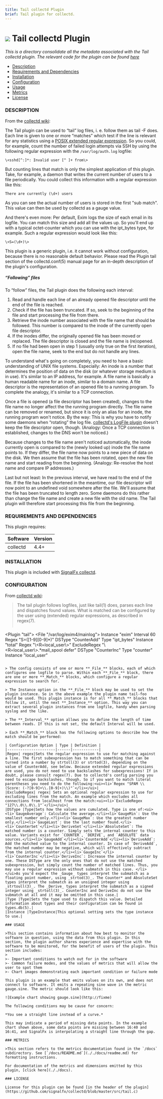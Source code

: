 ```yaml
---
title: Tail collectd Plugin
brief: Tail plugin for collectd.
---
```


# ![](https://github.com/signalfx/Integrations/blob/master/collectd/img/integrations_collectd.png) Tail collectd Plugin

_This is a directory consolidate all the metadata associated with the Tail collectd plugin. The relevant code for the plugin can be found [here](https://github.com/signalfx/collectd/blob/master/src/tail.c)_

- [Description](#description)
- [Requirements and Dependencies](#requirements-and-dependencies)
- [Installation](#installation)
- [Configuration](#configuration)
- [Usage](#usage)
- [Metrics](#metrics)
- [License](#license)

### DESCRIPTION

From the [collectd wiki](https://collectd.org/wiki/index.php/Plugin:Tail):

The Tail plugin can be used to “tail” log files, i. e. follow them as tail -F does. Each line is given to one or more “matches” which test if the line is relevant for any statistics using a [POSIX extended regular expression](http://en.wikipedia.org/wiki/Regular_expression). So you could, for example, count the number of failed login attempts via SSH by using the following regular expression with the `/var/log/auth.log` logfile:

```
\<sshd[^:]*: Invalid user [^ ]+ from\>
```

But counting lines that match is only the simplest application of this plugin. Take, for example, a daemon that writes the current number of users to a file periodically. You could collect this information with a regular expression like this:

```
There are currently (\d+) users
```

As you can see the actual number of users is stored in the first "sub match". This value can then be used by collectd as a gauge value.

And there's even more: Per default, Exim logs the size of each email in its logfile. You can match this size and add all the values up. So you'll end up with a typical octet-counter which you can use with the ipt_bytes type, for example. Such a regular expression would look like this:

```
\<S=(\d+)\>
```

This plugin is a generic plugin, i.e. it cannot work without configuration, because there is no reasonable default behavior. Please read the Plugin tail section of the collectd.conf(5) manual page for an in-depth description of the plugin's configuration.

##### “Following” files
To “follow” files, the Tail plugin does the following each interval:

1. Read and handle each line of an already opened file descriptor until the end of the file is reached.
1. Check if the file has been truncated. If so, seek to the beginning of the file and start processing the file from there.
1. Retrieve the inode number associated with the file name that should be followed. This number is compared to the inode of the currently open file descriptor.
1. If the inodes differ, the originally opened file has been moved or replaced. The file descriptor is closed and the file name is (re)opened.
1. If no file had been open in step 1 (usually only true on the first iteration), open the file name, seek to the end but do not handle any lines.

To understand what's going on completely, you need to have a basic understanding of UNIX file systems. Especially: An inode is a number that determines the position of data on the disk (or whatever storage medium is in use). It's similar to an IP address, for example. A file name is basically a human readable name for an inode, similar to a domain name. A file descriptor is the representation of an opened file to a running program. To complete the analogy, it's similar to a TCP connection.

Once a file is opened (a file descriptor has been created), changes to the file name no longer affect the the running program directly. The file name can be removed or renamed, but since it is only an alias for an inode, the running program won't notice. By the way: This is why you have to notify some daemons when “rotating” the log file. [collectd's LogFile plugin](https://collectd.org/wiki/index.php/Plugin:LogFile) doesn't keep the file descriptor open, though. (Analogy: Once a TCP connection is established, changes to the DNS won't be noticed.)

Because changes to the file name aren't noticed automatically, the inode currently open is compared to the (newly looked up) inode the file name points to. If they differ, the file name now points to a new piece of data on the disk. We then assume that the file has been rotated, open the new file name and start reading from the beginning. (Analogy: Re-resolve the host name and compare IP addresses.)

Last but not least: In the previous interval, we have read to the end of the file. If the file has been shortened in the meantime, our file descriptor will now point to an undefined void somewhere after the file. We'll assume that the file has been truncated to length zero. Some daemons do this rather than change the file name and create a new file with the old name. The Tail plugin will therefore start processing this file from the beginning.

### REQUIREMENTS AND DEPENDENCIES

This plugin requires:

| Software          | Version        |
|-------------------|----------------|
| collectd |  4.4+  |

### INSTALLATION

This plugin is included with [SignalFx collectd](https://github.com/signalfx/Integrations/tree/master/collectd).

### CONFIGURATION

From [collectd wiki](https://collectd.org/documentation/manpages/collectd.conf.5.shtml#plugin_tail):

> The tail plugin follows logfiles, just like tail(1) does, parses each line and dispatches found values. What is matched can be configured by the user using (extended) regular expressions, as described in regex(7).
> ```
  <Plugin "tail">
    <File "/var/log/exim4/mainlog">
      Instance "exim"
      Interval 60
      <Match>
        Regex "S=([1-9][0-9]*)"
        DSType "CounterAdd"
        Type "ipt_bytes"
        Instance "total"
      </Match>
      <Match>
        Regex "\\<R=local_user\\>"
        ExcludeRegex "\\<R=local_user\\>.*mail_spool defer"
        DSType "CounterInc"
        Type "counter"
        Instance "local_user"
      </Match>
    </File>
  </Plugin>
```

> The config consists of one or more **_File_** blocks, each of which configures one logfile to parse. Within each **_File_** block, there are one or more **_Match_** blocks, which configure a regular expression to search for.

> The Instance option in the **_File_** block may be used to set the plugin instance. So in the above example the plugin name tail-foo would be used. This plugin instance is for all **_Match_** blocks that follow it, until the next **_Instance_** option. This way you can extract several plugin instances from one logfile, handy when parsing syslog and the like.

> The **_Interval_** option allows you to define the length of time between reads. If this is not set, the default Interval will be used.

> Each **_Match_** block has the following options to describe how the match should be performed:

| Configuration Option | Type | Definition |
|----------------------|------|------------|
|Regex| regex|Sets the regular expression to use for matching against a line. The first subexpression has to match something that can be turned into a number by strtoll(3) or strtod(3), depending on the value of CounterAdd, see below. Because extended regular expressions are used, you do not need to use backslashes for subexpressions! If in doubt, please consult regex(7). Due to collectd's config parsing you need to escape backslashes, though. So if you want to match literal parentheses you need to do the following:<ui><li>`Regex "SPAM \\(Score: (-?[0-9]+\\.[0-9]+)\\)"`</li></ui>|
|ExcludeRegex| regex| Sets an optional regular expression to use for excluding lines from the match. An example which excludes all connections from localhost from the match:<ui><li>`ExcludeRegex "127\\.0\\.0\\.1"`</li></ui>|
|DSType |Type|Sets how the values are cumulated. Type is one of:<ui><li>`GaugeAverage`: Calculate the average.</li><li>`GaugeMin`: Use the smallest number only.<?li><li>`GaugeMax`: Use the greatest number only.</li><li>`GaugeLast`: Use the last number found.</li><li>`CounterSet`</li><li>`DeriveSet`</li><li>`AbsoluteSet`: The matched number is a counter. Simply sets the internal counter to this value. Variants exist for `COUNTER`, `DERIVE`, and `ABSOLUTE` data sources.</li><li>`GaugeAdd`</li><li>`CounterAdd`</li><li>`DeriveAdd`: Add the matched value to the internal counter. In case of `DeriveAdd`, the matched number may be negative, which will effectively subtract from the internal counter.</li><li>`GaugeInc`</li><li>`CounterInc`</li><li>`DeriveInc`: Increase the internal counter by one. These DSType are the only ones that do not use the matched subexpression, but simply count the number of matched lines. Thus, you may use a regular expression without submatch in this case. </li></ui>As you'd expect the _Gauge_ types interpret the submatch as a floating point number, using _strtod(3)_. The Counter* and AbsoluteSet types interpret the submatch as an unsigned integer using _strtoull(3)_. The _Derive_ types interpret the submatch as a signed integer using _strtoll(3)_. CounterInc and DeriveInc do not use the submatch at all and it may be omitted in this case.|
|Type |Type|Sets the type used to dispatch this value. Detailed information about types and their configuration can be found in types.db(5).|
|Instance |TypeInstance|This optional setting sets the type instance to use.|

### USAGE

>This section contains information about how best to monitor the software in question, using the data from this plugin. In this section, the plugin author shares experience and expertise with the software to be monitored, for the benefit of users of the plugin. This section includes:
>
>- Important conditions to watch out for in the software
>- Common failure modes, and the values of metrics that will allow the user to spot them
>- Chart images demonstrating each important condition or failure mode

This plugin is an example that emits values on its own, and does not connect to software. It emits a repeating sine wave in the metric gauge.sine. The metric should look like this:

![Example chart showing gauge.sine](http://fixme)

The following conditions may be cause for concern:

*You see a straight line instead of a curve.*

This may indicate a period of missing data points. In the example chart shown above, some data points are missing between 16:40 and 16:41, and SignalFx is interpolating a straight line through the gap.

### METRICS

>This section refers to the metrics documentation found in the `/docs` subdirectory. See [`/docs/README.md`](././docs/readme.md) for formatting instructions.

For documentation of the metrics and dimensions emitted by this plugin, [click here](././docs).

### LICENSE

License for this plugin can be found [in the header of the plugin](https://github.com/signalfx/collectd/blob/master/src/tail.c)
